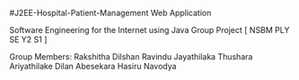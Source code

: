  #J2EE-Hospital-Patient-Management Web Application

Software Engineering for the Internet using Java Group Project [ NSBM PLY SE Y2 S1 ]

Group Members:
    Rakshitha Dilshan
    Ravindu Jayathilaka
    Thushara Ariyathilake
    Dilan Abesekara
    Hasiru Navodya
